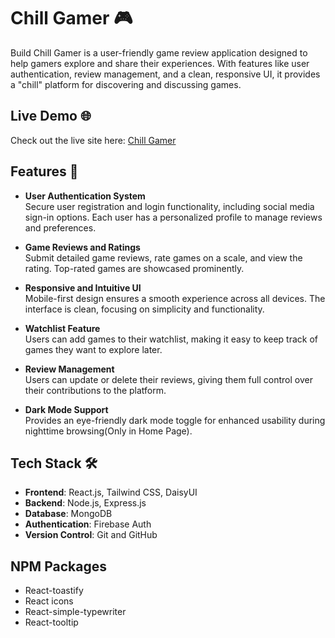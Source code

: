 # Chill Gamer 🎮

Build Chill Gamer is a user-friendly game review application designed to help gamers explore and share their experiences. With features like user authentication, review management, and a clean, responsive UI, it provides a "chill" platform for discovering and discussing games.

## Live Demo 🌐

Check out the live site here: [ Chill Gamer](https://chill-gamer-review.netlify.app/)

## Features 🌟

- **User Authentication System**  
  Secure user registration and login functionality, including social media sign-in options. Each user has a personalized profile to manage reviews and preferences.

- **Game Reviews and Ratings**  
  Submit detailed game reviews, rate games on a scale, and view the rating. Top-rated games are showcased prominently.

- **Responsive and Intuitive UI**  
  Mobile-first design ensures a smooth experience across all devices. The interface is clean, focusing on simplicity and functionality.


- **Watchlist Feature**  
  Users can add games to their watchlist, making it easy to keep track of games they want to explore later.

- **Review Management**  
  Users can update or delete their reviews, giving them full control over their contributions to the platform.

- **Dark Mode Support**  
  Provides an eye-friendly dark mode toggle for enhanced usability during nighttime browsing(Only in Home Page).


## Tech Stack 🛠️

- **Frontend**: React.js, Tailwind CSS, DaisyUI  
- **Backend**: Node.js, Express.js  
- **Database**: MongoDB  
- **Authentication**: Firebase Auth  
- **Version Control**: Git and GitHub  



## NPM Packages 
- React-toastify
- React icons
- React-simple-typewriter
- React-tooltip

